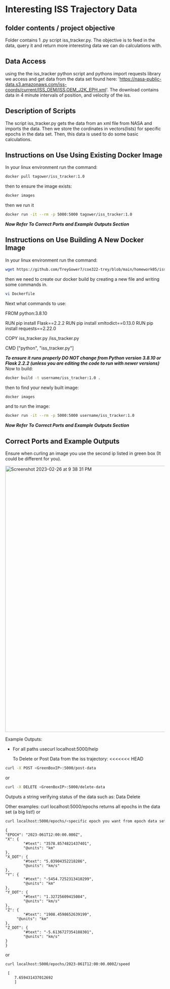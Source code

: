 # Interesting ISS Trajectory Data

folder contents / project objective
-----------------------------
Folder contains 1 .py script iss_tracker.py. The objective is to feed in the data, query it and return more interesting data we can do calculations with.

Data Access
-----------------------------
using the the iss_tracker python script and pythons import requests library we access and get data from the data set found here: 'https://nasa-public-data.s3.amazonaws.com/iss-coords/current/ISS_OEM/ISS.OEM_J2K_EPH.xml'. The download contains data in 4 minute intervals of position, and velocity of the iss.

Description of Scripts
-----------------------------
The script iss_tracker.py gets the data from an xml file from NASA and imports the data. Then we store the cordinates in vectors(lists) for specific epochs in the data set. Then, this data is used to do some basic calculations.

Instructions on Use Using Existing Docker Image
-----------------------------
In your linux environment run the command:   
```sh  
docker pull tagower/iss_tracker:1.0
```
then to ensure the image exists:
```sh  
docker images
```
then we run it
```sh  
docker run -it --rm -p 5000:5000 tagower/iss_tracker:1.0
```
***Now Refer To Correct Ports and Example Outputs Section***

Instructions on Use Building A New Docker Image
-----------------------------
In your linux environment run the command: 
```sh  
wget https://github.com/TreyGower7/coe322-trey/blob/main/homework05/iss_tracker.py
```
then we need to create our docker build by creating a new file and writing some commands in.
```sh  
vi Dockerfile
```
Next what commands to use:

FROM python:3.8.10

RUN pip install Flask==2.2.2
RUN pip install xmltodict==0.13.0
RUN pip install requests==2.22.0

COPY iss_tracker.py /iss_tracker.py

CMD ["python", "iss_tracker.py"]

***To ensure it runs properly DO NOT change from Python version 3.8.10 or Flask 2.2.2 (unless you are editing the code to run with newer versions)***
Now to build: 
```sh  
docker build -t username/iss_tracker:1.0 .
```
then to find your newly built image:
```sh  
docker images
```
and to run the image:
```sh  
docker run -it --rm -p 5000:5000 username/iss_tracker:1.0
```
***Now Refer To Correct Ports and Example Outputs Section***

Correct Ports and Example Outputs
-----------------------------
Ensure when curling an image you use the second ip listed in green box (It could be different for you).

<img width="842" alt="Screenshot 2023-02-26 at 9 38 31 PM" src="https://user-images.githubusercontent.com/70235944/221581571-f313db39-6111-4ec8-ad5b-ed4c9d2e7fcb.png">

Example Outputs:

* For all paths usecurl localhost:5000/help

	To Delete or Post Data from the iss trajectory:
<<<<<<< HEAD
```sh
curl -X POST <GreenBoxIP>:5000/post-data 
```	
or  
```sh  
curl -X DELETE <GreenBoxIP>:5000/delete-data
```
Outputs a string verifying status of the data such as: Data Delete
	
Other examples:
	curl localhost:5000/epochs
        returns all epochs in the data set (a big list!)
	or
```sh 
curl localhost:5000/epochs/<specific epoch you want from epoch data set>
```
	{
  	"EPOCH": "2023-061T12:00:00.000Z",
  	"X": {
    		"#text": "3578.8574821437401",
    		"@units": "km"
  	},
  	"X_DOT": {
    		"#text": "5.03904352218286",
    		"@units": "km/s"
  	},
  	"Y": {
    		"#text": "-5454.7252313410299",
    		"@units": "km"
  	},
  	"Y_DOT": {
    		"#text": "1.32725609415084",
    		"@units": "km/s"
  	},
  	"Z": {
    		"#text": "1908.4598652639199",
   		 "@units": "km"
  	},
  	"Z_DOT": {
    		"#text": "-5.6136727354188301",
    		"@units": "km/s"
  	}
	}		

or

```sh 	
curl localhost:5000/epochs/2023-061T12:00:00.000Z/speed
```
    
	 [
        7.659431437012692
        ]   
